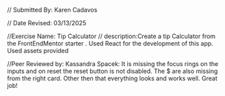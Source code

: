 // Submitted By: Karen Cadavos

// Date Revised: 03/13/2025

//Exercise Name: Tip Calculator
// description:Create a tip Calculator from the FrontEndMentor starter . Used React for the development of this app. Used assets provided

//Peer Reviewed by: Kassandra Spacek: It is missing the focus rings on the inputs and on reset the reset button is not disabled. The $ are also missing from the right card. Other then that everything looks and works well. Great job!